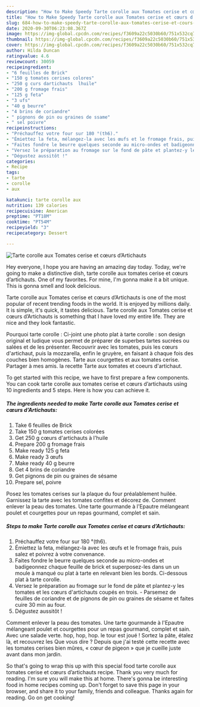 ```yaml
---
description: "How to Make Speedy Tarte corolle aux Tomates cerise et cœurs d’Artichauts"
title: "How to Make Speedy Tarte corolle aux Tomates cerise et cœurs d’Artichauts"
slug: 684-how-to-make-speedy-tarte-corolle-aux-tomates-cerise-et-cours-dartichauts
date: 2020-09-30T06:23:08.367Z
image: https://img-global.cpcdn.com/recipes/f3609a22c5030b60/751x532cq70/tarte-corolle-aux-tomates-cerise-et-coeurs-dartichauts-photo-principale-de-la-recette.jpg
thumbnail: https://img-global.cpcdn.com/recipes/f3609a22c5030b60/751x532cq70/tarte-corolle-aux-tomates-cerise-et-coeurs-dartichauts-photo-principale-de-la-recette.jpg
cover: https://img-global.cpcdn.com/recipes/f3609a22c5030b60/751x532cq70/tarte-corolle-aux-tomates-cerise-et-coeurs-dartichauts-photo-principale-de-la-recette.jpg
author: Hilda Duncan
ratingvalue: 4.6
reviewcount: 30059
recipeingredient:
- "6 feuilles de Brick"
- "150 g tomates cerises colores"
- "250 g curs dartichauts  lhuile"
- "200 g fromage frais"
- "125 g feta"
- "3 ufs"
- "40 g beurre"
- "4 brins de coriandre"
- " pignons de pin ou graines de ssame"
- " sel poivre"
recipeinstructions:
- "Préchauffez votre four sur 180 °(th6)."
- "Émiettez la feta, mélangez-la avec les œufs et le fromage frais, puis salez et poivrez à votre convenance."
- "Faites fondre le beurre quelques seconde au micro-ondes et badigeonnez chaque feuille de brick et superposez-les dans un un moule à manqué ou plat à tarte en relevant bien les bords. Ci-dessous plat à tarte corolle."
- "Versez le préparation au fromage sur le fond de pâte et plantez-y les tomates et les cœurs d&#39;artichauts coupés en trois. Parsemez de feuilles de coriandre et de pignons de pin ou graines de sésame et faites cuire 30 min au four."
- "Dégustez aussitôt !"
categories:
- Recipe
tags:
- tarte
- corolle
- aux

katakunci: tarte corolle aux 
nutrition: 139 calories
recipecuisine: American
preptime: "PT18M"
cooktime: "PT54M"
recipeyield: "3"
recipecategory: Dessert

---
```



![Tarte corolle aux Tomates cerise et cœurs d’Artichauts](https://img-global.cpcdn.com/recipes/f3609a22c5030b60/751x532cq70/tarte-corolle-aux-tomates-cerise-et-coeurs-dartichauts-photo-principale-de-la-recette.jpg)

Hey everyone, I hope you are having an amazing day today. Today, we're going to make a distinctive dish, tarte corolle aux tomates cerise et cœurs d’artichauts. One of my favorites. For mine, I'm gonna make it a bit unique. This is gonna smell and look delicious.

Tarte corolle aux Tomates cerise et cœurs d’Artichauts is one of the most popular of recent trending foods in the world. It is enjoyed by millions daily. It is simple, it's quick, it tastes delicious. Tarte corolle aux Tomates cerise et cœurs d’Artichauts is something that I have loved my entire life. They are nice and they look fantastic.

Pourquoi tarte corolle : Ci-joint une photo plat à tarte corolle : son design original et ludique vous permet de préparer de superbes tartes sucrées ou salées et de les présenter. Recouvrir avec les tomates, puis les cœurs d&#39;artichaut, puis la mozzarella, enfin le gruyère, en faisant à chaque fois des couches bien homogènes. Tarte aux courgettes et aux tomates cerise. Partager à mes amis. la recette Tarte aux tomates et coeurs d&#39;artichaut.


To get started with this recipe, we have to first prepare a few components. You can cook tarte corolle aux tomates cerise et cœurs d’artichauts using 10 ingredients and 5 steps. Here is how you can achieve it.

<!--inarticleads1-->

##### The ingredients needed to make Tarte corolle aux Tomates cerise et cœurs d’Artichauts:

1. Take 6 feuilles de Brick
1. Take 150 g tomates cerises colorées
1. Get 250 g cœurs d&#39;artichauts à l&#39;huile
1. Prepare 200 g fromage frais
1. Make ready 125 g feta
1. Make ready 3 œufs
1. Make ready 40 g beurre
1. Get 4 brins de coriandre
1. Get  pignons de pin ou graines de sésame
1. Prepare  sel, poivre


Posez les tomates cerises sur la plaque du four préalablement huilée. Garnissez la tarte avec les tomates confites et décorez de. Comment enlever la peau des tomates. Une tarte gourmande à l&#39;Epautre mélangeant poulet et courgettes pour un repas gourmand, complet et sain. 

<!--inarticleads2-->

##### Steps to make Tarte corolle aux Tomates cerise et cœurs d’Artichauts:

1. Préchauffez votre four sur 180 °(th6).
1. Émiettez la feta, mélangez-la avec les œufs et le fromage frais, puis salez et poivrez à votre convenance.
1. Faites fondre le beurre quelques seconde au micro-ondes et badigeonnez chaque feuille de brick et superposez-les dans un un moule à manqué ou plat à tarte en relevant bien les bords. Ci-dessous plat à tarte corolle.
1. Versez le préparation au fromage sur le fond de pâte et plantez-y les tomates et les cœurs d&#39;artichauts coupés en trois. - Parsemez de feuilles de coriandre et de pignons de pin ou graines de sésame et faites cuire 30 min au four.
1. Dégustez aussitôt !


Comment enlever la peau des tomates. Une tarte gourmande à l&#39;Epautre mélangeant poulet et courgettes pour un repas gourmand, complet et sain. Avec une salade verte. hop, hop, hop. le tour est joué ! Sortez la pâte, étalez là, et recouvrez les Que vous dire ? Depuis que j&#39;ai testé cette recette avec les tomates cerises bien mûres, « cœur de pigeon » que je cueille juste avant dans mon jardin. 

So that's going to wrap this up with this special food tarte corolle aux tomates cerise et cœurs d’artichauts recipe. Thank you very much for reading. I'm sure you will make this at home. There's gonna be interesting food in home recipes coming up. Don't forget to save this page in your browser, and share it to your family, friends and colleague. Thanks again for reading. Go on get cooking!

